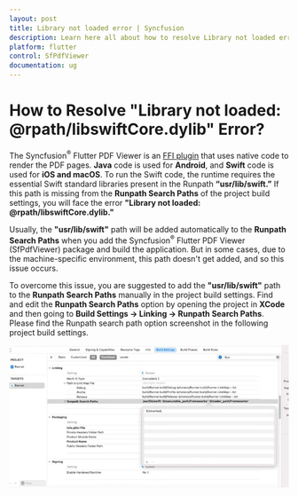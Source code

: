 ```yaml
---
layout: post
title: Library not loaded error | Syncfusion
description: Learn here all about how to resolve Library not loaded error faced when using Syncfusion® Flutter PDF Viewer (SfPdfViewer) widget.
platform: flutter
control: SfPdfViewer
documentation: ug
---
```


# How to Resolve "Library not loaded: @rpath/libswiftCore.dylib" Error?

The Syncfusion<sup>&reg;</sup> Flutter PDF Viewer is an [FFI plugin](https://docs.flutter.dev/packages-and-plugins/developing-packages#types) that uses native code to render the PDF pages. **Java** code is used for **Android**, and **Swift** code is used for **iOS and macOS**. To run the Swift code, the runtime requires the essential Swift standard libraries present in the Runpath **“usr/lib/swift.”** If this path is missing from the **Runpath Search Paths** of the project build settings, you will face the error **"Library not loaded: @rpath/libswiftCore.dylib."**
 
Usually, the **"usr/lib/swift"** path will be added automatically to the **Runpath Search Paths** when you add the Syncfusion<sup>&reg;</sup> Flutter PDF Viewer (SfPdfViewer) package and build the application. But in some cases, due to the machine-specific environment, this path doesn't get added, and so this issue occurs.
 
To overcome this issue, you are suggested to add the **"usr/lib/swift"** path to the **Runpath Search Paths** manually in the project build settings. Find and edit the **Runpath Search Paths** option by opening the project in **XCode** and then going to **Build Settings -> Linking -> Runpath Search Paths**. Please find the Runpath search path option screenshot in the following project build settings.

![XCode Runpath Search Paths](images/xcode-runpath-search-paths.jpg)